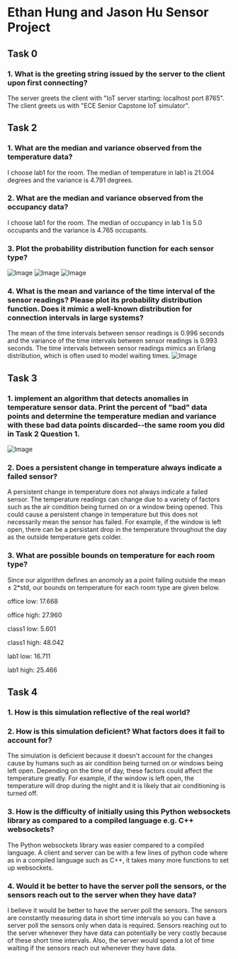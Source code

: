 # Ethan Hung and Jason Hu Sensor Project

## Task 0

### 1. What is the greeting string issued by the server to the client upon first connecting?

The server greets the client with "IoT server starting:  localhost port 8765". The client greets us with "ECE Senior Capstone IoT simulator".

## Task 2

### 1. What are the median and variance observed from the temperature data?

I choose lab1 for the room. The median of temperature in lab1 is 21.004 degrees and the variance is 4.791 degrees.

### 2. What are the median and variance observed from the occupancy data?

I choose lab1 for the room. The median of occupancy in lab 1 is 5.0 occupants and the variance is 4.765 occupants.


### 3. Plot the probability distribution function for each sensor type?

![Image](images/Temperature_PDF.png)
![Image](images/Occupancy_PDF.png)
![Image](images/CO2_PDF.png)

### 4. What is the mean and variance of the time interval of the sensor readings? Please plot its probability distribution function. Does it mimic a well-known distribution for connection intervals in large systems?

The mean of the time intervals between sensor readings is 0.996 seconds and the variance of the time intervals between sensor readings is 0.993 seconds.
The time intervals between sensor readings mimics an Erlang distribution, which is often used to model waiting times.
![Image](images/Time_Interval_PDF.png)

## Task 3

### 1. implement an algorithm that detects anomalies in **temperature** sensor data. Print the percent of "bad" data points and determine the temperature median and variance with these bad data points discarded--the same room you did in Task 2 Question 1.
![Image](images/algorithm.png)

### 2. Does a persistent change in temperature always indicate a failed sensor?

A persistent change in temperature does not always indicate a failed sensor. The temperature readings can change due to a variety of factors such as the air condition being turned on or a window being opened. This could cause a persistent change in temperature but this does not necessarily mean the sensor has failed. For example, if the window is left open, there can be a persistant drop in the temperature throughout the day as the outside temperature gets colder.

### 3. What are possible bounds on temperature for each room type?

Since our algorithm defines an anomoly as a point falling outside the mean ± 2*std, our bounds on temperature for each room type are given below.

office low:  17.668

office high: 27.960

class1 low:  5.601

class1 high:  48.042

lab1 low:  16.711

lab1 high:  25.466

## Task 4

### 1. How is this simulation reflective of the real world?

### 2. How is this simulation deficient? What factors does it fail to account for?

The simulation is deficient because it doesn't account for the changes cause by humans such as air condition being turned on or windows being left open. Depending on the time of day, these factors could affect the temperature greatly. For example, if the window is left open, the temperature will drop during the night and it is likely that air conditioning is turned off.

### 3. How is the difficulty of initially using this Python websockets library as compared to a compiled language e.g. C++ websockets?

The Python websockets library was easier compared to a compiled language. A client and server can be with a few lines of python code where as in a compiled language such as C++, it takes many more functions to set up websockets.

### 4. Would it be better to have the server poll the sensors, or the sensors reach out to the server when they have data?

I believe it would be better to have the server poll the sensors. The sensors are constantly measuring data in short time intervals so you can have a server poll the sensors only when data is required. Sensors reaching out to the server whenever they have data can potentially be very costly because of these short time intervals. Also, the server would spend a lot of time waiting if the sensors reach out whenever they have data.
